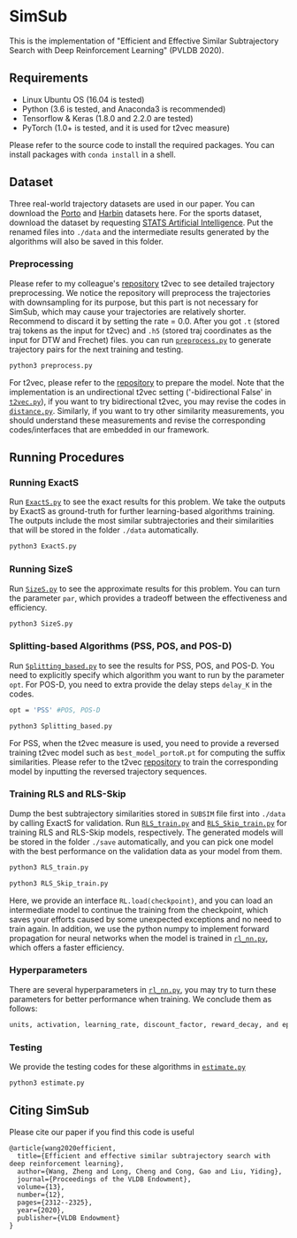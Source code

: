 # SimSub

This is the implementation of "Efficient and Effective Similar Subtrajectory Search with Deep Reinforcement Learning" (PVLDB 2020).

## Requirements

* Linux Ubuntu OS (16.04 is tested)
* Python (3.6 is tested, and Anaconda3 is recommended)
* Tensorflow & Keras (1.8.0 and 2.2.0 are tested)
* PyTorch (1.0+ is tested, and it is used for t2vec measure)

Please refer to the source code to install the required packages. You can install packages with `conda install` in a shell. 

## Dataset

Three real-world trajectory datasets are used in our paper. You can download the [Porto](http://archive.ics.uci.edu/ml/machine-learning-databases/00339/train.csv.zip) and [Harbin](https://drive.google.com/u/0/uc?id=1tdgarnn28CM01o9hbeKLUiJ1o1lskrqA&export=download) datasets here. 
For the sports dataset, download the dataset by requesting [STATS Artificial Intelligence](https://www.stats.com/artificial-intelligence/). Put the renamed files into `./data` and the intermediate results generated by the algorithms 
will also be saved in this folder.

### Preprocessing

Please refer to my colleague's [repository](https://github.com/boathit/t2vec) t2vec to see detailed trajectory preprocessing. We notice the repository will preprocess the trajectories with downsampling for its purpose, but this part 
is not necessary for SimSub, which may cause your trajectories are relatively shorter. Recommend to discard it by setting the rate = 0.0.
After you got `.t` (stored traj tokens as the input for t2vec) and `.h5` (stored traj coordinates as the input for DTW and Frechet) files.
you can run [`preprocess.py`](./t2vec/preprocess.py) to generate trajectory pairs for the next training and testing.
```bash
python3 preprocess.py
```

For t2vec, please refer to the [repository](https://github.com/boathit/t2vec) to prepare the model. Note that the implementation is an undirectional t2vec setting ('-bidirectional False' in [`t2vec.py`](https://github.com/boathit/t2vec/blob/master/t2vec.py)), if you want to try bidirectional t2vec, 
you may revise the codes in [`distance.py`](./t2vec/distance.py). Similarly, if you want to try other similarity measurements, you should understand these measurements and 
revise the corresponding codes/interfaces that are embedded in our framework.

## Running Procedures

### Running ExactS

Run [`ExactS.py`](./t2vec/ExactS.py) to see the exact results for this problem. We take the outputs by ExactS as ground-truth for further learning-based algorithms training.
The outputs include the most similar subtrajectories and their similarities that will be stored in the folder `./data` automatically.
```bash
python3 ExactS.py
```

### Running SizeS
Run [`SizeS.py`](./t2vec/SizeS.py) to see the approximate results for this problem. You can turn the parameter `par`, which provides a tradeoff between the effectiveness and efficiency.
```bash
python3 SizeS.py
```

### Splitting-based Algorithms (PSS, POS, and POS-D)

Run [`Splitting_based.py`](./t2vec/Splitting_based.py) to see the results for PSS, POS, and POS-D. You need to explicitly specify which algorithm you want to run by the parameter `opt`. For POS-D, 
you need to extra provide the delay steps `delay_K` in the codes. 
```bash
opt = 'PSS' #POS, POS-D
```
```bash
python3 Splitting_based.py
```
For PSS, when the t2vec measure is used, you need to provide a reversed training t2vec model such as `best_model_portoR.pt` for computing the suffix similarities. Please refer to the t2vec 
[repository](https://github.com/boathit/t2vec) to train the corresponding model by inputting the reversed trajectory sequences.

### Training RLS and RLS-Skip
Dump the best subtrajectory similarities stored in `SUBSIM` file first into `./data` by calling ExactS for validation.
Run [`RLS_train.py`](./t2vec/RLS_train.py) and [`RLS_Skip_train.py`](./t2vec/RLS_Skip_train.py) for training RLS and RLS-Skip models, respectively.
The generated models will be stored in the folder `./save` automatically, and you can pick one model with the best performance on the validation data as your model from them.
```bash
python3 RLS_train.py
```
```bash
python3 RLS_Skip_train.py
```
Here, we provide an interface <code>RL.load(checkpoint)</code>, and you can load an intermediate model to continue the training from the checkpoint, which saves your efforts caused by some unexpected exceptions and no need to train again. In addition, 
we use the python numpy to implement forward propagation for neural networks when the model is trained in [`rl_nn.py`](./t2vec/rl_nn.py), which offers a faster efficiency.

### Hyperparameters
There are several hyperparameters in [`rl_nn.py`](./t2vec/rl_nn.py), you may try to turn these parameters for better performance when training. We conclude them as follows: 
```bash
units, activation, learning_rate, discount_factor, reward_decay, and epsilon_min
```

### Testing
We provide the testing codes for these algorithms in [`estimate.py`](./t2vec/estimate.py)
```bash
python3 estimate.py
```

## Citing SimSub

Please cite our paper if you find this code is useful
```
@article{wang2020efficient,
  title={Efficient and effective similar subtrajectory search with deep reinforcement learning},
  author={Wang, Zheng and Long, Cheng and Cong, Gao and Liu, Yiding},
  journal={Proceedings of the VLDB Endowment},
  volume={13},
  number={12},
  pages={2312--2325},
  year={2020},
  publisher={VLDB Endowment}
}
```
